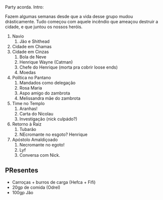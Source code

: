 Party acorda. Intro:

Fazem algumas semanas desde que a vida desse grupo mudou drásticamente. Tudo começou com aquele incêndio que ameaçou destruir a cidade, e que juntou os nossos heróis.

1. Navio
	1. Jão e Shithead
2. Cidade em Chamas
3. Cidade em Cinzas
	1. Bola de Neve
	2. Henrique Wayne (Catman)
	3. Chefe do Henrique (morta pra cobrir loose ends)
	4. Moedas
4. Política no Pantano
	1. Mandados como delegação
	2. Rosa Maria
	3. Aspo amigo do zambrota
	4. Melissandra mãe do zambrota
5. Time no Templo
	1. Aranhas!
	2. Carta do Nicolau
	3. Investigação (nick culpádo?)
6. Retorno à Raiz
	1. Tubarão
	2. NEcromante no esgoto? Henrique
7. Apóstolo Amaldiçoado
	1. Necromante no egoto!
	2. Lyf
	3. Conversa com Nick.


## PResentes
- Carroças + burros de carga (Hefca + Fifi)
- 20gp de comida (Odrel)
- 100gp Jão

